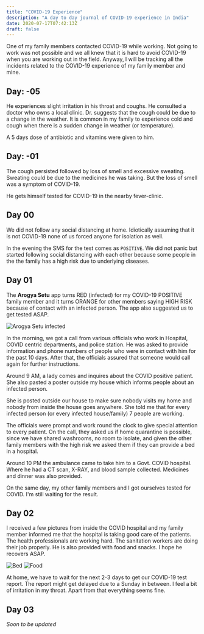 ```yaml
--- 
title: "COVID-19 Experience" 
description: "A day to day journal of COVID-19 experience in India" 
date: 2020-07-17T07:42:13Z 
draft: false 
---
```


One of my family members contacted COVID-19 while working. Not going to work was
not possible and we all knew that it is hard to avoid COVID-19 when you are
working out in the field.  Anyway, I will be tracking all the incidents related
to the COVID-19 experience of my family member and mine.

## Day: -05

He experiences slight irritation in his throat and coughs. He consulted a doctor
who owns a local clinic. Dr. suggests that the cough could be due to a change in
the weather. It is common in my family to experience cold and cough when there
is a sudden change in weather (or temperature).

A 5 days dose of antibiotic and vitamins were given to him.

## Day: -01

The cough persisted followed by loss of smell and excessive sweating.  Sweating
could be due to the medicines he was taking. But the loss of smell was a symptom
of COVID-19.

He gets himself tested for COVID-19 in the nearby fever-clinic.

## Day 00

We did not follow any social distancing at home. Idiotically assuming that it is
not COVID-19 none of us forced anyone for isolation as well.

In the evening the SMS for the test comes as `POSITIVE`. We did not panic but
started following social distancing with each other because some people in the
the family has a high risk due to underlying diseases.


## Day 01

The **Arogya Setu** app turns RED (infected) for my COVID-19 POSITIVE family
member and it turns ORANGE for other members saying HIGH RISK because of contact
with an infected person. The app also suggested us to get tested ASAP.

![Arogya Setu infected](/images/covid-19/arogya-setu-50-scaled.jpeg)

In the morning, we got a call from various officials who work in Hospital, COVID
centric departments, and police station. He was asked to provide information and
phone numbers of people who were in contact with him for the past 10 days. After
that, the officials assured that someone would call again for further
instructions.

Around 9 AM, a lady comes and inquires about the COVID positive patient. She
also pasted a poster outside my house which informs people about an infected
person. 

She is posted outside our house to make sure nobody visits my home and nobody
from inside the house goes anywhere. She told me that for every infected person
(or every infected house/family) 7 people are working.

The officials were prompt and work round the clock to give special attention to
every patient. On the call, they asked us if home quarantine is possible, since
we have shared washrooms, no room to isolate, and given the other family members
with the high risk we asked them if they can provide a bed in a hospital. 

Around 10 PM the ambulance came to take him to a Govt. COVID hospital. Where he
had a CT scan, X-RAY, and blood sample collected. Medicines and dinner was also
provided.

On the same day, my other family members and I got ourselves tested for COVID.
I'm still waiting for the result.


## Day 02

I received a few pictures from inside the COVID hospital and my family member
informed me that the hospital is taking good care of the patients. The health
professionals are working hard. The sanitation workers are doing their job
properly. He is also provided with food and snacks. I hope he recovers ASAP.


![Bed](/images/covid-19/bed.jpeg) ![Food](/images/covid-19/food.jpeg)


At home, we have to wait for the next 2-3 days to get our COVID-19 test report.
The report might get delayed due to a Sunday in between.  I feel a bit of
irritation in my throat. Apart from that everything seems fine. 

## Day 03

*Soon to be updated* 
